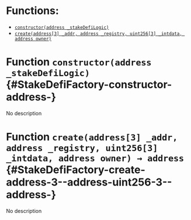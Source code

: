 

# Functions:
- [`constructor(address _stakeDefiLogic)`](#StakeDefiFactory-constructor-address-)
- [`create(address[3] _addr, address _registry, uint256[3] _intdata, address owner)`](#StakeDefiFactory-create-address-3--address-uint256-3--address-)


# Function `constructor(address _stakeDefiLogic)` {#StakeDefiFactory-constructor-address-}
No description
# Function `create(address[3] _addr, address _registry, uint256[3] _intdata, address owner) → address` {#StakeDefiFactory-create-address-3--address-uint256-3--address-}
No description

